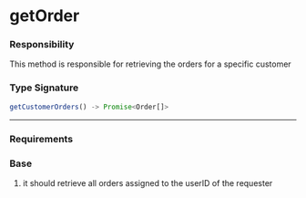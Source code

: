# getOrder

### Responsibility
This method is responsible for retrieving the orders
for a specific customer

### Type Signature
```ts
getCustomerOrders() -> Promise<Order[]>
```

---
### Requirements

### Base
1. it should retrieve all orders assigned to the userID of the requester

